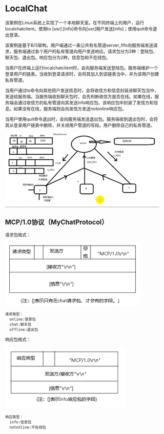 # LocalChat

该案例在Linux系统上实现了一个本地聊天室。在不同终端上的用户，运行localchatclient。使用to [usr]:[info]命令向[usr]用户发送[info]；使用quit命令退出登录。

该案例是基于B/S架构。用户端通过一条公共有名管道server_fifo向服务端发送请求，服务端通过各个用户的私有管道向用户发送响应。请求包分为3种：登陆包、聊天包、退出包。响应包分为2种，信息包和不在线包。

当用户在终端上运行localchatclient时，会向服务端发送登陆包。服务端维护一个登录用户的链表。当收到登录请求时，会将其加入到该链表当中，并为该用户创建私有管道。

当用户通过to命令向其他用户发送信息时，会将收信方和信息封装进聊天包当中，发送给服务端。当服务端收到聊天包时，会先判断收信方是否在线。如果在线，服务端会通过收信方的私有管道向其发送info响应包。该响应包中封装了发信方和信息。如果没有在线，服务端则会向发信方发送notonline响应包。

当用户使用quit命令退出时，会向服务端发送退出包。服务端收到退出包时，会将其从登录用户链表中删除，并关闭用户管道的写段。用户删除自己的私有管道。

![](https://github.com/supperPants/LocalChat/blob/master/image/%E6%9C%AC%E5%9C%B0%E8%81%8A%E5%A4%A9%E5%AE%A4.png)

## MCP/1.0协议（MyChatProtocol）

请求包格式：

![](https://github.com/supperPants/LocalChat/blob/master/image/%E8%AF%B7%E6%B1%82%E5%8D%8F%E8%AE%AE.png)

    请求类型：
      online:登录包
      chat:聊天包
      offline:退出包

响应包格式：

![](https://github.com/supperPants/LocalChat/blob/master/image/%E5%93%8D%E5%BA%94%E5%8C%85.png)

    响应类型：
      info:信息包
      notonline:不在线包
  
  


